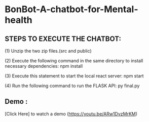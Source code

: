 # BonBot-A-chatbot-for-Mental-health

## STEPS TO EXECUTE THE CHATBOT:

(1) Unzip the two zip files.(src and public)

(2) Execute the following command in the same directory to install necessary dependencies:
    npm install
    
(3) Execute this statement to start the local react server:
    npm start
    
(4) Run the following command to run the FLASK API:
    py final.py
    
## Demo :
[Click Here] to watch a demo (https://youtu.be/ARw1DvzMrKM)
